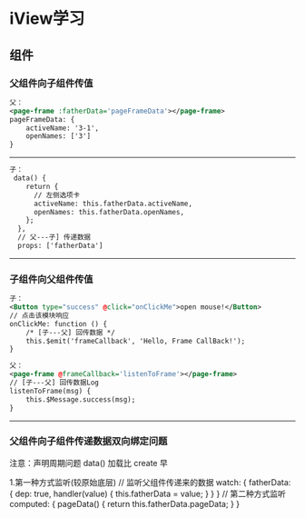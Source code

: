 # iView学习

## 组件
### 父组件向子组件传值
```xml
父：
<page-frame :fatherData='pageFrameData'></page-frame>
pageFrameData: {
    activeName: '3-1',
    openNames: ['3']
}
```
---
```xml
子：
 data() {
    return {
      // 左侧选项卡
      activeName: this.fatherData.activeName,
      openNames: this.fatherData.openNames,
    };
  },
  // 父---子] 传递数据
  props: ['fatherData']
```
---
### 子组件向父组件传值
```xml
子：
<Button type="success" @click="onClickMe">open mouse!</Button>
// 点击该模块响应
onClickMe: function () {
    /* [子---父] 回传数据 */
    this.$emit('frameCallback', 'Hello, Frame CallBack!');
}
```
```xml
父：
<page-frame @frameCallback='listenToFrame'></page-frame>
// [子---父] 回传数据Log
listenToFrame(msg) {
    this.$Message.success(msg);
}
```
---
### 父组件向子组件传递数据双向绑定问题

注意：声明周期问题
data() 加载比 create 早

1.第一种方式监听(较原始底层)
// 监听父组件传递来的数据
watch: {
    fatherData: {
        dep: true,
        handler(value) {
            this.fatherData = value;
        }
    }
}
// 第二种方式监听
computed: {
    pageData() {
        return this.fatherData.pageData;
    }
}
